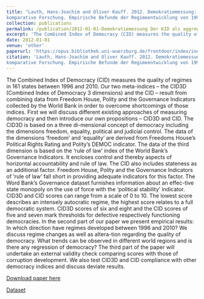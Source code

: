 ```yaml
---
title: "Lauth, Hans-Joachim and Oliver Kauff. 2012. Demokratiemessung: Der KID als aggregiertes Maß für die
komparative Forschung. Empirische Befunde der Regimeentwicklung von 1996 bis 2010. WAPS 2."
collection: publications
permalink: /publication/2012-01-01-Demokratiemessung Der KID als aggregiertes Maß für die komparative Forschung
excerpt: 'The Combined Index of Democracy (CID) measures the quality of regimes in 161 states between 1996 and 2010. Our two meta-indices – the CID3D (Combined Index of Democracy 3 dimensions) and the CID – result from combining data from Freedom House, Polity and the Governance Indicators collected by the World Bank in order to overcome shortcomings of those indices. First we will discuss different existing approaches of measuring democracy and then introduce our own propositions – CID3D and CID. The CID3D is based on a three di-mensional concept of democracy including the dimensions freedom, equality, political and judicial control. The data of the dimensions ‘freedom’ and ‘equality’ are derived from Freedoms House’s Political Rights Rating and Polity’s DEMOC indicator. The data of the third dimension is based on the ‘rule of law’ index of the World Bank’s Governance Indicators. It encloses control and thereby aspects of horizontal accountability and rule of law. The CID also includes stateness as an additional factor. Freedom House, Polity and the Governance Indicators of ‘rule of law’ fall short in providing adequate indicators for this factor. The Word Bank’s Governance dataset furnishes information about an effec-tive state monopoly on the use of force with the ‘political stability’ indicator. CID3D and CID scores can range from a scale of 0 to 10. The lowest score describes an intensely autocratic regime, the highest score relates to a full democratic system. CID3D scores of six and eight and the CID scores of five and seven mark thresholds for defective respectively functioning democracies. In the second part of our paper we present empirical results: In which direction have regimes developed between 1996 and 2010? We discuss regime changes as well as altera-tion regarding the quality of democracy. What trends can be observed in different world regions and is there any regression of democracy? The third part of the paper will undertake an external validity check comparing scores with those of corruption development. We also test CID3D and CID compliance with other democracy indices and discuss deviate results.'
date: 2012-01-01
venue: 'other'
paperurl: 'https://opus.bibliothek.uni-wuerzburg.de/frontdoor/index/index/docId/6174'
citation: 'Lauth, Hans-Joachim and Oliver Kauff. 2012. Demokratiemessung: Der KID als aggregiertes Maß für die
komparative Forschung. Empirische Befunde der Regimeentwicklung von 1996 bis 2010. WAPS 2.'
---
```


The Combined Index of Democracy (CID) measures the quality of regimes in 161 states between 1996 and 2010. Our two meta-indices – the CID3D (Combined Index of Democracy 3 dimensions) and the CID – result from combining data from Freedom House, Polity and the Governance Indicators collected by the World Bank in order to overcome shortcomings of those indices. First we will discuss different existing approaches of measuring democracy and then introduce our own propositions – CID3D and CID. The CID3D is based on a three di-mensional concept of democracy including the dimensions freedom, equality, political and judicial control. The data of the dimensions ‘freedom’ and ‘equality’ are derived from Freedoms House’s Political Rights Rating and Polity’s DEMOC indicator. The data of the third dimension is based on the ‘rule of law’ index of the World Bank’s Governance Indicators. It encloses control and thereby aspects of horizontal accountability and rule of law. The CID also includes stateness as an additional factor. Freedom House, Polity and the Governance Indicators of ‘rule of law’ fall short in providing adequate indicators for this factor. The Word Bank’s Governance dataset furnishes information about an effec-tive state monopoly on the use of force with the ‘political stability’ indicator. CID3D and CID scores can range from a scale of 0 to 10. The lowest score describes an intensely autocratic regime, the highest score relates to a full democratic system. CID3D scores of six and eight and the CID scores of five and seven mark thresholds for defective respectively functioning democracies. In the second part of our paper we present empirical results: In which direction have regimes developed between 1996 and 2010? We discuss regime changes as well as altera-tion regarding the quality of democracy. What trends can be observed in different world regions and is there any regression of democracy? The third part of the paper will undertake an external validity check comparing scores with those of corruption development. We also test CID3D and CID compliance with other democracy indices and discuss deviate results. 

[Download paper here](https://opus.bibliothek.uni-wuerzburg.de/frontdoor/index/index/docId/6174)

[Dataset](https://rbeginner101.shinyapps.io/CID2016/)
